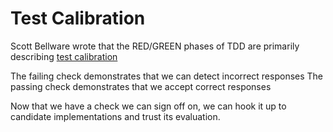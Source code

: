 # Test Calibration

Scott Bellware wrote that the RED/GREEN phases of TDD are primarily describing
[test calibration](http://codebetter.com/scottbellware/2005/11/22/failing-tests-meaningfully-tdd-process-and-the-karate-kid/)

The failing check demonstrates that we can detect incorrect responses
The passing check demonstrates that we accept correct responses

Now that we have a check we can sign off on, we can hook it up to
candidate implementations and trust its evaluation.

